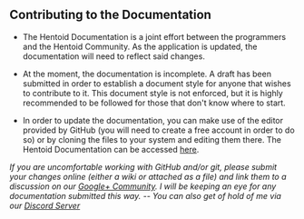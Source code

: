 ## Contributing to the Documentation* The Hentoid Documentation is a joint effort between the programmers and the Hentoid Community.As the application is updated, the documentation will need to reflect said changes.* At the moment, the documentation is incomplete. A draft has been submitted in order to establish a document style for anyone that wishes to contribute to it.This document style is not enforced, but it is highly recommended to be followed for those that don't know where to start.* In order to update the documentation, you can make use of the editor provided by GitHub (you will need to create a free account in order to do so) or by cloning the files to your system and editing them there. The Hentoid Documentation can be accessed [here](https://github.com/AVnetWS/Hentoid/wiki).*If you are uncomfortable working with GitHub and/or git, please submit your changes online (either a wiki or attached as a file) and link them to a discussion on our [Google+ Community](https://plus.google.com/communities/110496467189870321840). I will be keeping an eye for any documentation submitted this way. -- You can also get of hold of me via our [Discord Server](https://discord.gg/0yFzSPtXehJmFqOM)*
